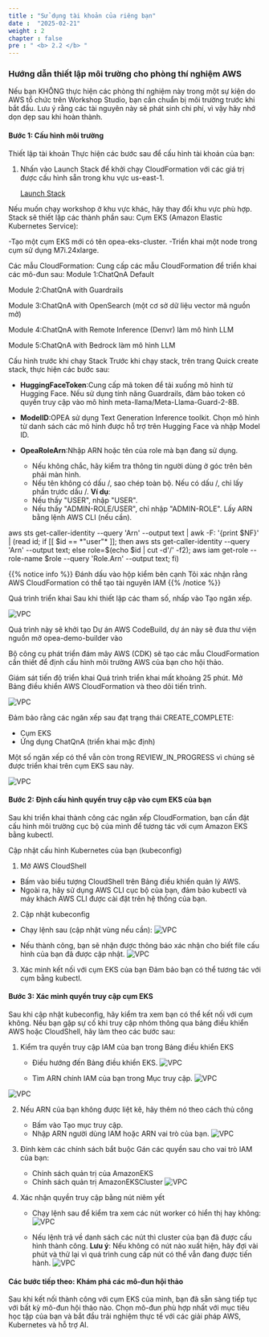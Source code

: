 ```yaml
---
title : "Sử dụng tài khoản của riêng bạn"
date :  "2025-02-21" 
weight : 2 
chapter : false
pre : " <b> 2.2 </b> "
---
```


### Hướng dẫn thiết lập môi trường cho phòng thí nghiệm AWS

Nếu bạn KHÔNG thực hiện các phòng thí nghiệm này trong một sự kiện do AWS tổ chức trên Workshop Studio, bạn cần chuẩn bị môi trường trước khi bắt đầu. Lưu ý rằng các tài nguyên này sẽ phát sinh chi phí, vì vậy hãy nhớ dọn dẹp sau khi hoàn thành.

#### Bước 1: Cấu hình môi trường
Thiết lập tài khoản
Thực hiện các bước sau để cấu hình tài khoản của bạn:

1. Nhấn vào Launch Stack để khởi chạy CloudFormation với các giá trị được cấu hình sẵn trong khu vực us-east-1. 

    [Launch Stack](https://us-east-1.console.aws.amazon.com/cloudformation/home?region=us-east-1#/stacks/quickcreate?templateURL=https://ws-assets-prod-iad-r-iad-ed304a55c2ca1aee.s3.us-east-1.amazonaws.com/50cf2fdb-1972-4e79-814f-12d2e6fb0dab/LaunchStack.yml&stackName=LaunchStack)

Nếu muốn chạy workshop ở khu vực khác, hãy thay đổi khu vực phù hợp.
Stack sẽ thiết lập các thành phần sau:
Cụm EKS (Amazon Elastic Kubernetes Service):

-Tạo một cụm EKS mới có tên opea-eks-cluster.
-Triển khai một node trong cụm sử dụng M7i.24xlarge.

Các mẫu CloudFormation:
Cung cấp các mẫu CloudFormation để triển khai các mô-đun sau:
Module 1:ChatQnA Default

Module 2:ChatQnA with Guardrails

Module 3:ChatQnA with OpenSearch (một cơ sở dữ liệu vector mã nguồn mở)

Module 4:ChatQnA with Remote Inference (Denvr) làm mô hình LLM

Module 5:ChatQnA with Bedrock làm mô hình LLM

Cấu hình trước khi chạy Stack
Trước khi chạy stack, trên trang Quick create stack, thực hiện các bước sau:

+ **HuggingFaceToken**:Cung cấp mã token để tải xuống mô hình từ Hugging Face.
Nếu sử dụng tính năng Guardrails, đảm bảo token có quyền truy cập vào mô hình meta-llama/Meta-Llama-Guard-2-8B.

+ **ModelID**:OPEA sử dụng Text Generation Inference toolkit.
Chọn mô hình từ danh sách các mô hình được hỗ trợ trên Hugging Face và nhập Model ID.
+ **OpeaRoleArn**:Nhập ARN hoặc tên của role mà bạn đang sử dụng.

    + Nếu không chắc, hãy kiểm tra thông tin người dùng ở góc trên bên phải màn hình.
    + Nếu tên không có dấu /, sao chép toàn bộ. Nếu có dấu /, chỉ lấy phần trước dấu /.
**Ví dụ**: 
    + Nếu thấy "USER", nhập "USER". 
    + Nếu thấy "ADMIN-ROLE/USER", chỉ nhập "ADMIN-ROLE".
Lấy ARN bằng lệnh AWS CLI (nếu cần).

aws sts get-caller-identity --query 'Arn' --output text | awk -F: '{print $NF}' | (read id; if [[ $id == *"user"* ]]; then aws sts get-caller-identity --query 'Arn' --output text; else role=$(echo $id | cut -d'/' -f2); aws iam get-role --role-name $role --query 'Role.Arn' --output text; fi)

{{% notice info %}}
Đánh dấu vào hộp kiểm bên cạnh Tôi xác nhận rằng AWS CloudFormation có thể tạo tài nguyên IAM
{{% /notice %}}

Quá trình triển khai
Sau khi thiết lập các tham số, nhấp vào Tạo ngăn xếp.

![VPC](/static/images/2/image008.png)

Quá trình này sẽ khởi tạo Dự án AWS CodeBuild, dự án này sẽ đưa thư viện nguồn mở opea-demo-builder vào

Bộ công cụ phát triển đám mây AWS (CDK) sẽ tạo các mẫu CloudFormation cần thiết để định cấu hình môi trường AWS của bạn cho hội thảo.

Giám sát tiến độ triển khai
Quá trình triển khai mất khoảng 25 phút.
Mở Bảng điều khiển AWS CloudFormation và theo dõi tiến trình.

![VPC](/static/images/2/image009.png)

Đảm bảo rằng các ngăn xếp sau đạt trạng thái CREATE_COMPLETE:

+ Cụm EKS
+ Ứng dụng ChatQnA (triển khai mặc định)

Một số ngăn xếp có thể vẫn còn trong REVIEW_IN_PROGRESS vì chúng sẽ được triển khai trên cụm EKS sau này.

![VPC](/static/images/2/image010.png)

#### Bước 2: Định cấu hình quyền truy cập vào cụm EKS của bạn
Sau khi triển khai thành công các ngăn xếp CloudFormation, bạn cần đặt cấu hình môi trường cục bộ của mình để tương tác với cụm Amazon EKS bằng kubectl.

Cập nhật cấu hình Kubernetes của bạn (kubeconfig)
1. Mở AWS CloudShell

+ Bấm vào biểu tượng CloudShell trên Bảng điều khiển quản lý AWS.
+ Ngoài ra, hãy sử dụng AWS CLI cục bộ của bạn, đảm bảo kubectl và máy khách AWS CLI được cài đặt trên hệ thống của bạn.

2. Cập nhật kubeconfig

+ Chạy lệnh sau (cập nhật vùng nếu cần):
![VPC](/static/images/2/image011.png)

+ Nếu thành công, bạn sẽ nhận được thông báo xác nhận cho biết file cấu hình của bạn đã được cập nhật.
![VPC](/static/images/2/image012.png)

3. Xác minh kết nối với cụm EKS của bạn
Đảm bảo bạn có thể tương tác với cụm bằng kubectl.

#### Bước 3: Xác minh quyền truy cập cụm EKS
Sau khi cập nhật kubeconfig, hãy kiểm tra xem bạn có thể kết nối với cụm không. Nếu bạn gặp sự cố khi truy cập nhóm thông qua bảng điều khiển AWS hoặc CloudShell, hãy làm theo các bước sau:

1. Kiểm tra quyền truy cập IAM của bạn trong Bảng điều khiển EKS

    + Điều hướng đến Bảng điều khiển EKS.
![VPC](/static/images/2/image013.png)
    
    + Tìm ARN chính IAM của bạn trong Mục truy cập.
![VPC](/static/images/2/image014.png)

![VPC](/static/images/2/image015.png)

2. Nếu ARN của bạn không được liệt kê, hãy thêm nó theo cách thủ công
    + Bấm vào Tạo mục truy cập.
    + Nhập ARN người dùng IAM hoặc ARN vai trò của bạn.
![VPC](/static/images/2/image016.png)

3. Đính kèm các chính sách bắt buộc
Gán các quyền sau cho vai trò IAM của bạn:
    + Chính sách quản trị của AmazonEKS
    + Chính sách quản trị AmazonEKSCluster
![VPC](/static/images/2/image017.png)

4. Xác nhận quyền truy cập bằng nút niêm yết
    + Chạy lệnh sau để kiểm tra xem các nút worker có hiển thị hay không:
![VPC](/static/images/2/image018.png)

    + Nếu lệnh trả về danh sách các nút thì cluster của bạn đã được cấu hình thành công.
**Lưu ý**: Nếu không có nút nào xuất hiện, hãy đợi vài phút và thử lại vì quá trình cung cấp nút có thể vẫn đang được tiến hành.
![VPC](/static/images/2/image019.png)

#### Các bước tiếp theo: Khám phá các mô-đun hội thảo
Sau khi kết nối thành công với cụm EKS của mình, bạn đã sẵn sàng tiếp tục với bất kỳ mô-đun hội thảo nào. Chọn mô-đun phù hợp nhất với mục tiêu học tập của bạn và bắt đầu trải nghiệm thực tế với các giải pháp AWS, Kubernetes và hỗ trợ AI.